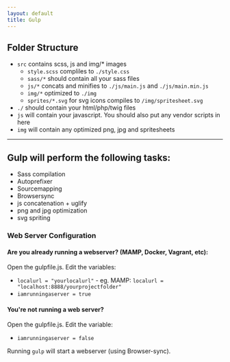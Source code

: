 ```yaml
---
layout: default
title: Gulp
---
```


## Folder Structure

- `src` contains scss, js and img/* images
	- `style.scss` compliles to `./style.css`
	- `sass/*` should contain all your sass files
	- `js/*` concats and minifies to `./js/main.js` and `./js/main.min.js`
	- `img/*` optimized to `./img`
	- `sprites/*.svg` for svg icons compiles to `/img/spritesheet.svg`
- `./` should contain your html/php/twig files
- `js` will contain your javascript. You should also put any vendor scripts in here
- `img` will contain any optimized png, jpg and spritesheets

<hr>

## Gulp will perform the following tasks:

- Sass compilation
- Autoprefixer
- Sourcemapping
- Browsersync
- js concatenation + uglify
- png and jpg optimization
- svg spriting

### Web Server Configuration

#### Are you already running a webserver? (MAMP, Docker, Vagrant, etc):

Open the gulpfile.js. Edit the variables:

- `localurl = "yourlocalurl"` - eg. MAMP: `localurl = "localhost:8888/yourprojectfolder"`
- `iamrunningaserver = true`

#### You're not running a web server?

Open the gulpfile.js. Edit the variable:

- `iamrunningaserver = false`

Running `gulp` will start a webserver (using Browser-sync).